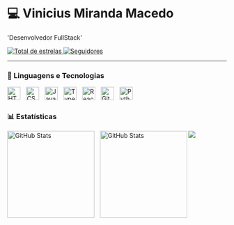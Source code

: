 # 💻 Vinicius Miranda Macedo

'Desenvolvedor FullStack'

   
    
    
    
    
    
    
    
    
    
    
    
    
    
    
    
    
    
    
    
    
    
    
    
    
    
    
    
    
    
    
    
    
    
    
    
    
    
    
    
    
    
    
   
     
 <a href="https://github.com/Cedo-Cedo?tab=repositories&sort=stargazers">
        <img 
            alt="Total de estrelas" 
            title="Total de estrelas GitHub" 
            src="https://custom-icon-badges.demolab.com/github/stars/Cedo-Cedo?color=55960c&style=for-the-badge&labelColor=488207&logo=star&label=estrelas"
        />
    </a>
    <a href="https://github.com/Cedo-Cedo?tab=followers">
        <img 
            alt="Seguidores" 
            title="Me siga no GitHub" 
            src="https://custom-icon-badges.demolab.com/github/followers/Cedo-Cedo?color=236ad3&labelColor=1155ba&style=for-the-badge&logo=github&label=Seguidores&logoColor=white"
        />
    </a>
</p>

---

### 🤖 Linguagens e Tecnologias

<img 
    align="left" 
    alt="HTML"
    title="HTML" 
    width="30px" 
    style="padding-right: 10px;" 
    src="https://cdn.jsdelivr.net/gh/devicons/devicon@latest/icons/html5/html5-original.svg" 
/>
<img 
    align="left" 
    alt="CSS" 
    title="CSS"
    width="30px" 
    style="padding-right: 10px;" 
    src="https://cdn.jsdelivr.net/gh/devicons/devicon@latest/icons/css3/css3-original.svg" 
/>
<img 
    align="left" 
    alt="JavaScript" 
    title="JavaScript"
    width="30px" 
    style="padding-right: 10px;" 
    src="https://cdn.jsdelivr.net/gh/devicons/devicon@latest/icons/javascript/javascript-original.svg" 
/>
<img 
    align="left" 
    alt="TypeScript"
    title="TypeScript" 
    width="30px" 
    style="padding-right: 10px;" 
    src="https://cdn.jsdelivr.net/gh/devicons/devicon@latest/icons/typescript/typescript-original.svg" 
/>
<img 
    align="left" 
    alt="React"
    title="React" 
    width="30px" 
    style="padding-right: 10px;" 
    src="https://cdn.jsdelivr.net/gh/devicons/devicon@latest/icons/react/react-original.svg" 
/>


<img 
    align="left" 
    alt="Git" 
    title="Git"
    width="30px" 
    style="padding-right: 10px;" 
    src="https://cdn.jsdelivr.net/gh/devicons/devicon@latest/icons/git/git-original.svg" 
/>
<img 
    align="left" 
    alt="Python" 
    title="Python"
    width="30px" 
    style="padding-right: 10px;" 
    src="https://cdn.jsdelivr.net/gh/devicons/devicon@latest/icons/python/python-original.svg" 
/>

<br/>
<br/>

### 📊 Estatísticas

<p>
  <img 
    align="left" 
    alt="GitHub Stats" 
    height="200" 
    style="padding-right: 10px;" 
    src="https://github-readme-stats.vercel.app/api?username=Cedo-Cedo&show_icons=true&theme=tokyonight&include_all_commits=true&locale=pt-br" 
  />

<img 
      align="left" 
      alt="GitHub Stats" 
      height="200" 
      src="https://github-readme-stats.vercel.app/api/top-langs/?username=Cedo-Cedo&theme=tokyonight&layout=compact&custom_title=Tecnologias&langs_count=9" 
  />



   <img src="https://cdn.jsdelivr.net/gh/devicons/devicon@latest/icons/tailwindcss/tailwindcss-original.svg" />
          
          

</p>
